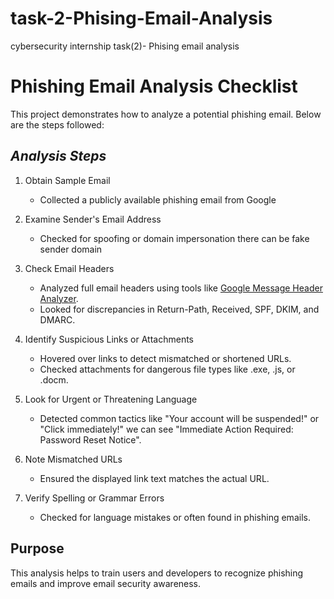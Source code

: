 # task-2-Phising-Email-Analysis
cybersecurity internship task(2)- Phising email analysis 


# Phishing Email Analysis Checklist 
This project demonstrates how to analyze a potential phishing email. Below are the steps followed:

 ## *Analysis Steps*

1. Obtain Sample Email
   - Collected a publicly available phishing email from Google

2. Examine Sender's Email Address
   - Checked for spoofing or domain impersonation there can be fake sender domain

3. Check Email Headers
   - Analyzed full email headers using tools like [Google Message Header Analyzer](https://toolbox.googleapps.com/apps/messageheader/).
   - Looked for discrepancies in Return-Path, Received, SPF, DKIM, and DMARC.

4. Identify Suspicious Links or Attachments
   - Hovered over links to detect mismatched or shortened URLs.
   - Checked attachments for dangerous file types like .exe, .js, or .docm.

5. Look for Urgent or Threatening Language
   - Detected common tactics like "Your account will be suspended!" or "Click immediately!" we can see "Immediate Action Required: Password Reset Notice".

6. Note Mismatched URLs
   - Ensured the displayed link text matches the actual URL.

7. Verify Spelling or Grammar Errors
   - Checked for language mistakes or  often found in phishing emails.
       

## Purpose

This analysis helps to train users and developers to recognize phishing emails and improve email security awareness.


